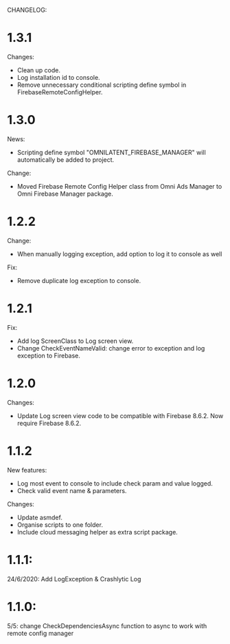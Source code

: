 CHANGELOG:

# 1.3.1
Changes:
- Clean up code. 
- Log installation id to console.
- Remove unnecessary conditional scripting define symbol in FirebaseRemoteConfigHelper.

# 1.3.0
News:
- Scripting define symbol "OMNILATENT_FIREBASE_MANAGER" will automatically be added to project.

Change:
- Moved Firebase Remote Config Helper class from Omni Ads Manager to Omni Firebase Manager package.

# 1.2.2
Change:
- When manually logging exception, add option to log it to console as well

Fix:
- Remove duplicate log exception to console.

# 1.2.1
Fix:
- Add log ScreenClass to Log screen view.
- Change CheckEventNameValid: change error to exception and log exception to Firebase.

# 1.2.0
Changes:
- Update Log screen view code to be compatible with Firebase 8.6.2.
Now require Firebase 8.6.2.

# 1.1.2
New features:
- Log most event to console to include check param and value logged.
- Check valid event name & parameters.

Changes:
- Update asmdef.
- Organise scripts to one folder.
- Include cloud messaging helper as extra script package.

# 1.1.1: 
24/6/2020: Add LogException & Crashlytic Log

# 1.1.0: 
5/5: change CheckDependenciesAsync function to async to work with remote config manager
